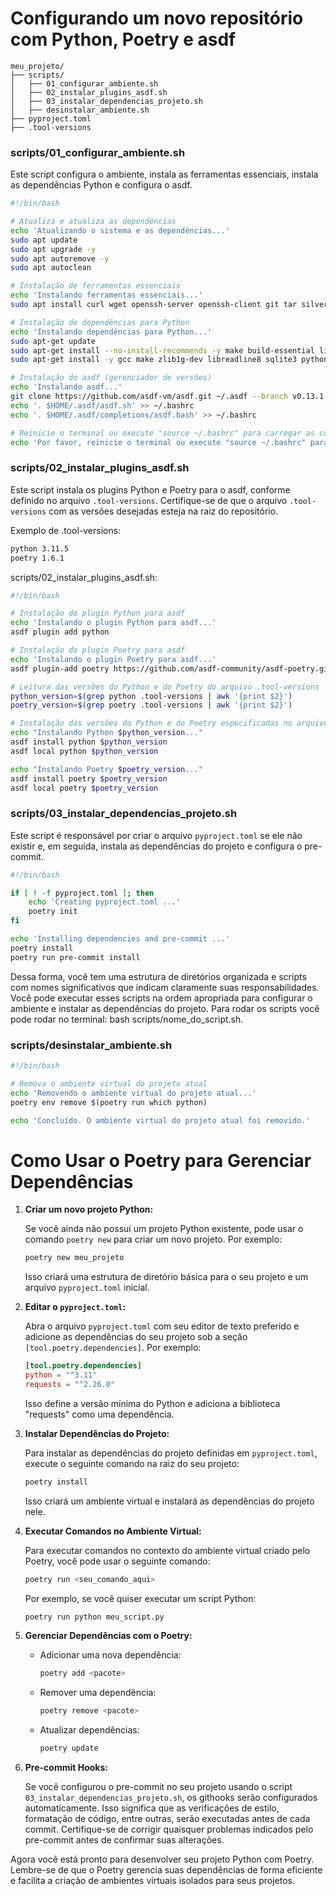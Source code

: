 # Configurando um novo repositório com Python, Poetry e asdf

```
meu_projeto/
├── scripts/
│   ├── 01_configurar_ambiente.sh
│   ├── 02_instalar_plugins_asdf.sh
│   ├── 03_instalar_dependencias_projeto.sh
│   ├── desinstalar_ambiente.sh
├── pyproject.toml
├── .tool-versions
```

### scripts/01_configurar_ambiente.sh
Este script configura o ambiente, instala as ferramentas essenciais, instala as dependências Python e configura o asdf. 

```bash
#!/bin/bash

# Atualiza e atualiza as dependências
echo 'Atualizando o sistema e as dependências...'
sudo apt update
sudo apt upgrade -y
sudo apt autoremove -y
sudo apt autoclean

# Instalação de ferramentas essenciais
echo 'Instalando ferramentas essenciais...'
sudo apt install curl wget openssh-server openssh-client git tar silversearcher-ag unzip -y

# Instalação de dependências para Python
echo 'Instalando dependências para Python...'
sudo apt-get update
sudo apt-get install --no-install-recommends -y make build-essential libssl-dev zlib1g-dev libbz2-dev libreadline-dev libsqlite3-dev wget curl llvm libncurses5-dev xz-utils tk-dev libxml2-dev libxmlsec1-dev libffi-dev liblzma-dev
sudo apt-get install -y gcc make zlib1g-dev libreadline8 sqlite3 python-tk python3-tk tk-dev

# Instalação do asdf (gerenciador de versões)
echo 'Instalando asdf...'
git clone https://github.com/asdf-vm/asdf.git ~/.asdf --branch v0.13.1
echo '. $HOME/.asdf/asdf.sh' >> ~/.bashrc
echo '. $HOME/.asdf/completions/asdf.bash' >> ~/.bashrc

# Reinicie o terminal ou execute "source ~/.bashrc" para carregar as configurações
echo 'Por favor, reinicie o terminal ou execute "source ~/.bashrc" para carregar as configurações.'
```

### scripts/02_instalar_plugins_asdf.sh
Este script instala os plugins Python e Poetry para o asdf, conforme definido no arquivo `.tool-versions`. Certifique-se de que o arquivo `.tool-versions` com as versões desejadas esteja na raiz do repositório.

Exemplo de .tool-versions:
``` bash
python 3.11.5
poetry 1.6.1
```

scripts/02_instalar_plugins_asdf.sh:
```bash
#!/bin/bash

# Instalação do plugin Python para asdf
echo 'Instalando o plugin Python para asdf...'
asdf plugin add python

# Instalação do plugin Poetry para asdf
echo 'Instalando o plugin Poetry para asdf...'
asdf plugin-add poetry https://github.com/asdf-community/asdf-poetry.git

# Leitura das versões do Python e do Poetry do arquivo .tool-versions
python_version=$(grep python .tool-versions | awk '{print $2}')
poetry_version=$(grep poetry .tool-versions | awk '{print $2}')

# Instalação das versões do Python e do Poetry especificadas no arquivo .tool-versions
echo "Instalando Python $python_version..."
asdf install python $python_version
asdf local python $python_version

echo "Instalando Poetry $poetry_version..."
asdf install poetry $poetry_version
asdf local poetry $poetry_version
```

### scripts/03_instalar_dependencias_projeto.sh
Este script é responsável por criar o arquivo `pyproject.toml` se ele não existir e, em seguida, instala as dependências do projeto e configura o pre-commit.

```bash
#!/bin/bash

if [ ! -f pyproject.toml ]; then
    echo 'Creating pyproject.toml ...'
    poetry init
fi

echo 'Installing dependencies and pre-commit ...'
poetry install
poetry run pre-commit install
```

Dessa forma, você tem uma estrutura de diretórios organizada e scripts com nomes significativos que indicam claramente suas responsabilidades. Você pode executar esses scripts na ordem apropriada para configurar o ambiente e instalar as dependências do projeto. Para rodar os scripts você pode rodar no terminal: bash scripts/nome_do_script.sh.

### scripts/desinstalar_ambiente.sh
``` bash
#!/bin/bash

# Remova o ambiente virtual do projeto atual
echo 'Removendo o ambiente virtual do projeto atual...'
poetry env remove $(poetry run which python)

echo 'Concluído. O ambiente virtual do projeto atual foi removido.'
```

# Como Usar o Poetry para Gerenciar Dependências

1. **Criar um novo projeto Python:**

   Se você ainda não possui um projeto Python existente, pode usar o comando `poetry new` para criar um novo projeto. Por exemplo:

   ```bash
   poetry new meu_projeto
   ```

   Isso criará uma estrutura de diretório básica para o seu projeto e um arquivo `pyproject.toml` inicial.

2. **Editar o `pyproject.toml`:**

   Abra o arquivo `pyproject.toml` com seu editor de texto preferido e adicione as dependências do seu projeto sob a seção `[tool.poetry.dependencies]`. Por exemplo:

   ```toml
   [tool.poetry.dependencies]
   python = "^3.11"
   requests = "^2.26.0"
   ```

   Isso define a versão mínima do Python e adiciona a biblioteca "requests" como uma dependência.

3. **Instalar Dependências do Projeto:**

   Para instalar as dependências do projeto definidas em `pyproject.toml`, execute o seguinte comando na raiz do seu projeto:

   ```bash
   poetry install
   ```

   Isso criará um ambiente virtual e instalará as dependências do projeto nele.

4. **Executar Comandos no Ambiente Virtual:**

   Para executar comandos no contexto do ambiente virtual criado pelo Poetry, você pode usar o seguinte comando:

   ```bash
   poetry run <seu_comando_aqui>
   ```

   Por exemplo, se você quiser executar um script Python:

   ```bash
   poetry run python meu_script.py
   ```

5. **Gerenciar Dependências com o Poetry:**

   - Adicionar uma nova dependência:

     ```bash
     poetry add <pacote>
     ```

   - Remover uma dependência:

     ```bash
     poetry remove <pacote>
     ```

   - Atualizar dependências:

     ```bash
     poetry update
     ```

6. **Pre-commit Hooks:**

   Se você configurou o pre-commit no seu projeto usando o script `03_instalar_dependencias_projeto.sh`, os githooks serão configurados automaticamente. Isso significa que as verificações de estilo, formatação de código, entre outras, serão executadas antes de cada commit. Certifique-se de corrigir quaisquer problemas indicados pelo pre-commit antes de confirmar suas alterações.

Agora você está pronto para desenvolver seu projeto Python com Poetry. Lembre-se de que o Poetry gerencia suas dependências de forma eficiente e facilita a criação de ambientes virtuais isolados para seus projetos.
